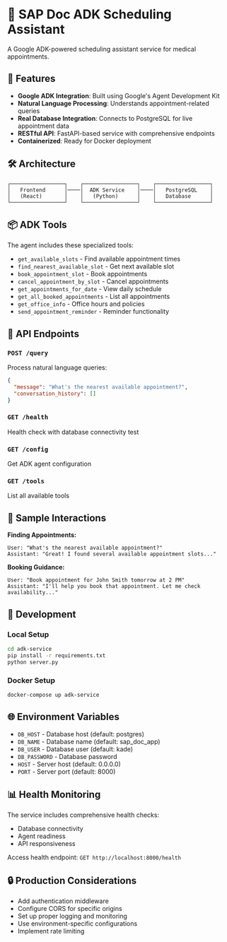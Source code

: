 # 🤖 SAP Doc ADK Scheduling Assistant

A Google ADK-powered scheduling assistant service for medical appointments.

## 🚀 Features

- **Google ADK Integration**: Built using Google's Agent Development Kit
- **Natural Language Processing**: Understands appointment-related queries
- **Real Database Integration**: Connects to PostgreSQL for live appointment data
- **RESTful API**: FastAPI-based service with comprehensive endpoints
- **Containerized**: Ready for Docker deployment

## 🛠️ Architecture

```
┌─────────────────┐    ┌─────────────────┐    ┌─────────────────┐
│   Frontend      │────│  ADK Service    │────│   PostgreSQL    │
│   (React)       │    │   (Python)      │    │   Database      │
└─────────────────┘    └─────────────────┘    └─────────────────┘
```

## 📦 ADK Tools

The agent includes these specialized tools:

- `get_available_slots` - Find available appointment times
- `find_nearest_available_slot` - Get next available slot
- `book_appointment_slot` - Book appointments
- `cancel_appointment_by_slot` - Cancel appointments
- `get_appointments_for_date` - View daily schedule
- `get_all_booked_appointments` - List all appointments
- `get_office_info` - Office hours and policies
- `send_appointment_reminder` - Reminder functionality

## 🔧 API Endpoints

### `POST /query`
Process natural language queries:
```json
{
  "message": "What's the nearest available appointment?",
  "conversation_history": []
}
```

### `GET /health`
Health check with database connectivity test

### `GET /config`
Get ADK agent configuration

### `GET /tools`
List all available tools

## 🧪 Sample Interactions

**Finding Appointments:**
```
User: "What's the nearest available appointment?"
Assistant: "Great! I found several available appointment slots..."
```

**Booking Guidance:**
```
User: "Book appointment for John Smith tomorrow at 2 PM"
Assistant: "I'll help you book that appointment. Let me check availability..."
```

## 🚀 Development

### Local Setup
```bash
cd adk-service
pip install -r requirements.txt
python server.py
```

### Docker Setup
```bash
docker-compose up adk-service
```

## 🌐 Environment Variables

- `DB_HOST` - Database host (default: postgres)
- `DB_NAME` - Database name (default: sap_doc_app)
- `DB_USER` - Database user (default: kade)
- `DB_PASSWORD` - Database password
- `HOST` - Server host (default: 0.0.0.0)
- `PORT` - Server port (default: 8000)

## 📊 Health Monitoring

The service includes comprehensive health checks:
- Database connectivity
- Agent readiness
- API responsiveness

Access health endpoint: `GET http://localhost:8000/health`

## 🔒 Production Considerations

- Add authentication middleware
- Configure CORS for specific origins
- Set up proper logging and monitoring
- Use environment-specific configurations
- Implement rate limiting
